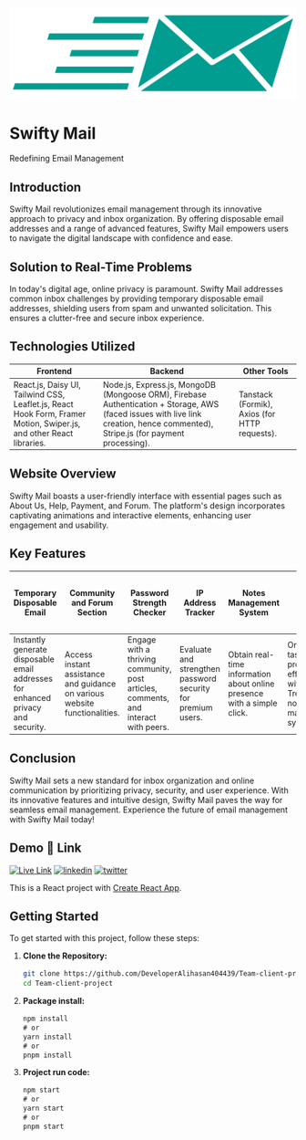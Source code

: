 ![Logo](https://raw.githubusercontent.com/DeveloperAlihasan404439/Team-client-project/development/src/assets/BannerL%26Logo/Logo%20icon.png)

# Swifty Mail

Redefining Email Management

## Introduction
Swifty Mail revolutionizes email management through its innovative approach to privacy and inbox organization. By offering disposable email addresses and a range of advanced features, Swifty Mail empowers users to navigate the digital landscape with confidence and ease.

## Solution to Real-Time Problems
In today's digital age, online privacy is paramount. Swifty Mail addresses common inbox challenges by providing temporary disposable email addresses, shielding users from spam and unwanted solicitation. This ensures a clutter-free and secure inbox experience.
## Technologies Utilized


 |Frontend|Backend|Other Tools|
|-|-|-|
|React.js, Daisy UI, Tailwind CSS, Leaflet.js, React Hook Form, Framer Motion, Swiper.js, and other React libraries.|Node.js, Express.js, MongoDB (Mongoose ORM), Firebase Authentication + Storage, AWS (faced issues with live link creation, hence commented), Stripe.js (for payment processing).|Tanstack (Formik), Axios (for HTTP requests).|

## Website Overview
Swifty Mail boasts a user-friendly interface with essential pages such as About Us, Help, Payment, and Forum. The platform's design incorporates captivating animations and interactive elements, enhancing user engagement and usability.

## Key Features
|Temporary Disposable Email|Community and Forum Section|Password Strength Checker|IP Address Tracker|Notes Management System|Cloud Storage Service|Role-Based System and Admin Panel|
|-|-|-|-|-|-|-|
|Instantly generate disposable email addresses for enhanced privacy and security.|Access instant assistance and guidance on various website functionalities.|Engage with a thriving community, post articles, comments, and interact with peers.|Evaluate and strengthen password security for premium users.|Obtain real-time information about online presence with a simple click.|Organize tasks and projects effortlessly with a Trello-like notes management system.|Securely upload and manage files with unlimited cloud storage.|Swifty Mail implements a sophisticated role-based system, granting administrators comprehensive control over user management, article moderation, review management, and access to insightful website statistics.|

## Conclusion
Swifty Mail sets a new standard for inbox organization and online communication by prioritizing privacy, security, and user experience. With its innovative features and intuitive design, Swifty Mail paves the way for seamless email management. Experience the future of email management with Swifty Mail today!

## Demo 🔗 Link
[![Live Link](https://img.shields.io/badge/my_portfolio-000?style=for-the-badge&logo=ko-fi&logoColor=white)](https://katherineoelsner.com/)
[![linkedin](https://img.shields.io/badge/linkedin-0A66C2?style=for-the-badge&logo=linkedin&logoColor=white)](https://www.linkedin.com/)
[![twitter](https://img.shields.io/badge/twitter-1DA1F2?style=for-the-badge&logo=twitter&logoColor=white)](https://twitter.com/)


This is a React project with [Create React App](https://create-react-app.dev/).

## Getting Started

To get started with this project, follow these steps:

1. **Clone the Repository:**
   ```bash
   git clone https://github.com/DeveloperAlihasan404439/Team-client-project
   cd Team-client-project
   ```
2. **Package install:**
   ```
   npm install
   # or
   yarn install
   # or
   pnpm install
   ```
3. **Project run code:**
   ```
   npm start
   # or
   yarn start
   # or
   pnpm start
   ```
